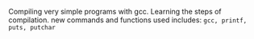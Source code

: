 Compiling very simple programs with gcc. Learning the steps of compilation.
new commands and functions used includes:
``gcc, printf, puts, putchar``
